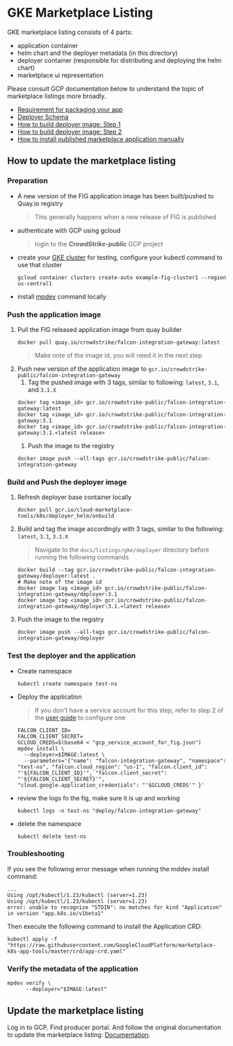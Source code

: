 # GKE Marketplace Listing

GKE marketplace listing consists of 4 parts:
 - application container
 - helm chart and the deployer metadata (in this directory)
 - deployer container (responsible for distributing and deploying the helm chart)
 - marketplace ui representation

Please consult GCP documentation below to understand the topic of marketplace listings more broadly.
 - [Requirement for packaging your app](https://cloud.google.com/marketplace/docs/partners/kubernetes/create-app-package)
 - [Deployer Schema](https://github.com/GoogleCloudPlatform/marketplace-k8s-app-tools/blob/master/docs/schema.md#x-google-marketplace-1)
 - [How to build deployer image: Step 1](https://github.com/GoogleCloudPlatform/marketplace-k8s-app-tools/blob/master/docs/building-deployer.md)
 - [How to build deployer image: Step 2](https://github.com/GoogleCloudPlatform/marketplace-k8s-app-tools/blob/master/docs/building-deployer-helm.md)
 - [How to install published marketplace application manually](https://github.com/GoogleCloudPlatform/marketplace-k8s-app-tools/blob/master/docs/mpdev-references.md#installing-a-published-marketplace-app)

## How to update the marketplace listing

### Preparation
- A new version of the FIG application image has been built/pushed to Quay.io registry
    > This generally happens when a new release of FIG is published
- authenticate with GCP using gcloud
  > login to the ***CrowdStrike-public*** GCP project
- create your [GKE cluster](https://cloud.google.com/kubernetes-engine/docs/deploy-app-cluster#create_cluster) for testing, configure your kubectl command to use that cluster
  ```shell
  gcloud container clusters create-auto example-fig-cluster1 --region us-central1
  ```
- install [mpdev](https://github.com/GoogleCloudPlatform/marketplace-k8s-app-tools/blob/master/docs/tool-prerequisites.md) command locally

### Push the application image

1. Pull the FIG released application image from quay builder
    ```shell
    docker pull quay.io/crowdstrike/falcon-integration-gateway:latest
    ```
    > Make note of the image id, you will need it in the next step
1. Push new version of the application image to `gcr.io/crowdstrike-public/falcon-integration-gateway`
   1. Tag the pushed image with 3 tags, similar to following: `latest`, `3.1`, and `3.1.X`
    ```shell
    docker tag <image_id> gcr.io/crowdstrike-public/falcon-integration-gateway:latest
    docker tag <image_id> gcr.io/crowdstrike-public/falcon-integration-gateway:3.1
    docker tag <image_id> gcr.io/crowdstrike-public/falcon-integration-gateway:3.1.<latest release>
    ```
   1. Push the image to the registry
    ```shell
    docker image push --all-tags gcr.io/crowdstrike-public/falcon-integration-gateway
    ```

### Build and Push the deployer image

1. Refresh deployer base container locally
    ```shell
    docker pull gcr.io/cloud-marketplace-tools/k8s/deployer_helm/onbuild
    ```
1. Build and tag the image accordingly with 3 tags, similar to the following: `latest`, `3.1`, `3.1.X`
    > Navigate to the `docs/listings/gke/deployer` directory before running the following commands
    ```shell
    docker build --tag gcr.io/crowdstrike-public/falcon-integration-gateway/deployer:latest .
    # Make note of the image id
    docker image tag <image_id> gcr.io/crowdstrike-public/falcon-integration-gateway/deployer:3.1
    docker image tag <image_id> gcr.io/crowdstrike-public/falcon-integration-gateway/deployer:3.1.<latest release>
    ```
1. Push the image to the registry
    ```shell
    docker image push --all-tags gcr.io/crowdstrike-public/falcon-integration-gateway/deployer
    ```

### Test the deployer and the application

- Create namespace
    ```
    kubectl create namespace test-ns
    ```
- Deploy the application
    > If you don't have a service account for this step, refer to step 2 of the [user guide](UserGuide.md) to configure one
    ```
    FALCON_CLIENT_ID=
    FALCON_CLIENT_SECRET=
    GCLOUD_CREDS=$(base64 < "gcp_service_account_for_fig.json")
    mpdev install \
      --deployer=$IMAGE:latest \
      --parameters='{"name": "falcon-integration-gateway", "namespace": "test-ns", "falcon.cloud_region": "us-1", "falcon.client_id": "'${FALCON_CLIENT_ID}'", "falcon.client_secret": "'${FALCON_CLIENT_SECRET}'", "cloud.google.application_credentials": "'$GCLOUD_CREDS'" }'
    ```

- review the logs fo the fig, make sure it is up and working
    ```
    kubectl logs -n test-ns "deploy/falcon-integration-gateway"
    ```
- delete the namespace
    ```
    kubectl delete test-ns
    ```

### Troubleshooting
If you see the following error message when running the mddev install command:
```
...
Using /opt/kubectl/1.23/kubectl (server=1.23)
Using /opt/kubectl/1.23/kubectl (server=1.23)
error: unable to recognize "STDIN": no matches for kind "Application" in version "app.k8s.io/v1beta1"
```
Then execute the following command to install the Application CRD:
```shell
kubectl apply -f "https://raw.githubusercontent.com/GoogleCloudPlatform/marketplace-k8s-app-tools/master/crd/app-crd.yaml"
```

### Verify the metadata of the application

```
mpdev verify \
      --deployer="$IMAGE:latest"
```

## Update the marketplace listing

Log in to GCP. Find producer portal. And follow the original documentation to update the marketplace listing: [Documentation](https://cloud.google.com/marketplace/docs/partners/kubernetes/maintaining-product).
